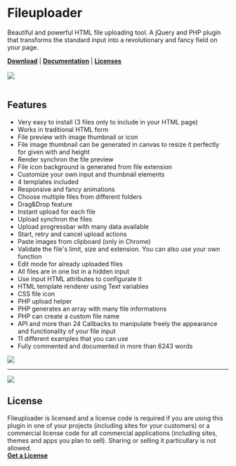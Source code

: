 # Fileuploader
Beautiful and powerful HTML file uploading tool. A jQuery and PHP plugin that transforms the standard input into a revolutionary and fancy field on your page.

<a href="http://innostudio.de/fileuploader/"><b>Download</b></a> | <a href="http://innostudio.de/fileuploader/documentation/"><b>Documentation</b></a> | <a href="http://innostudio.de/fileuploader/#download"><b>Licenses</b></a>
<br><br>
<img src="http://innostudio.de/fileuploader/preview2.jpg">
<br><br>

Features
-------
<ul>
  <li>Very easy to install (3 files only to include in your HTML page)</li>
  <li>Works in traditional HTML form</li>
  <li>File preview with image thumbnail or icon</li>
  <li>File image thumbnail can be generated in canvas to resize it perfectly for given with and height</li>
  <li>Render synchron the file preview</li>
  <li>File icon background is generated from file extension</li>
  <li>Customize your own input and thumbnail elements</li>
  <li>4 templates included</li>
  <li>Responsive and fancy animations</li>
  <li>Choose multiple files from different folders</li>
  <li>Drag&amp;Drop feature</li>
  <li>Instant upload for each file</li>
  <li>Upload synchron the files</li>
  <li>Upload progressbar with many data available</li>
  <li>Start, retry and cancel upload actions</li>
  <li>Paste images from clipboard (only in Chrome)</li>
  <li>Validate the file's limit, size and extension. You can also use your own function</li>
  <li>Edit mode for already uploaded files</li>
  <li>All files are in one list in a hidden input</li>
  <li>Use input HTML attributes to configurate it</li>
  <li>HTML template renderer using Text variables</li>
  <li>CSS file icon</li>
  <li>PHP upload helper</li>
  <li>PHP generates an array with many file informations</li>
  <li>PHP can create a custom file name</li>
  <li>API and more than 24 Callbacks to manipulate freely the appearance and functionality of your file input</li>
  <li>11 different examples that you can use</li>
  <li>Fully commented and documented in more than 6243 words</li>
</ul>
<img src="http://innostudio.de/fileuploader/images/image-2.jpg">
<hr>
<img src="http://innostudio.de/fileuploader/images/image-4.jpg">

License
-------
Fileuploader is licensed and a license code is required if you are using this plugin in one of your projects (including sites for your customers) or a commercial license code for all commercial applications (including sites, themes and apps you plan to sell). Sharing or selling it particullary is not allowed.
<br>
<b><a href="http://innostudio.de/fileuploader/#download">Get a License</a></b>
